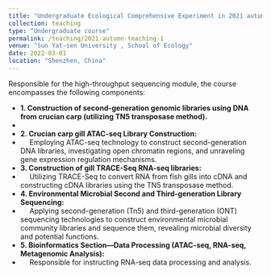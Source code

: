 ```yaml
---
title: "Undergraduate Ecological Comprehensive Experiment in 2021 autumn semester"
collection: teaching
type: "Undergraduate course"
permalink: /teaching/2021-autumn-teaching-1
venue: "Sun Yat-sen University , School of Ecology"
date: 2022-03-01
location: "Shenzhen, China"
---
```


Responsible for the high-throughput sequencing module, the course encompasses the following components:
* **1. Construction of second-generation genomic libraries using DNA from crucian carp (utilizing TN5 transposase method).**
* &emsp; 
* **2. Crucian carp gill ATAC-seq Library Construction:**
* &emsp; Employing ATAC-seq technology to construct second-generation DNA libraries, investigating open chromatin regions, and unraveling gene expression regulation mechanisms.
* **3. Construction of gill TRACE-Seq RNA-seq libraries:**
* &emsp; Utilizing TRACE-Seq to convert RNA from fish gills into cDNA and constructing cDNA libraries using the TN5 transposase method.
* **4. Environmental Microbial Second and Third-generation Library Sequencing:**
* &emsp; Applying second-generation (Tn5) and third-generation (ONT) sequencing technologies to construct environmental microbial community libraries and sequence them, revealing microbial diversity and potential functions.
* **5. Bioinformatics Section—Data Processing (ATAC-seq, RNA-seq, Metagenomic Analysis):**
* &emsp; Responsible for instructing RNA-seq data processing and analysis.
